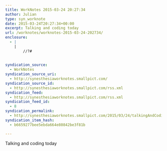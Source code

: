 ```yaml
---
title: WorkNotes 2015-03-24 20:27:34
author: Julian
type: syn_worknote
date: 2015-03-24T20:27:34+00:00
excerpt: Talking and coding today
url: /worknotes/worknotes-2015-03-24-202734/
enclosure:
  - |
    |
        //?#
        
        
syndication_source:
  - WorkNotes
syndication_source_uri:
  - http://synesthesiaworknotes.smallpict.com/
syndication_source_id:
  - http://synesthesiaworknotes.smallpict.com/rss.xml
syndication_feed:
  - http://synesthesiaworknotes.smallpict.com/rss.xml
syndication_feed_id:
  - 8
syndication_permalink:
  - http://synesthesiaworknotes.smallpict.com/2015/03/24/talkingAndCodingToday.html
syndication_item_hash:
  - b6659277bee5ebda664e80842be3f81b

---
```

Talking and coding today